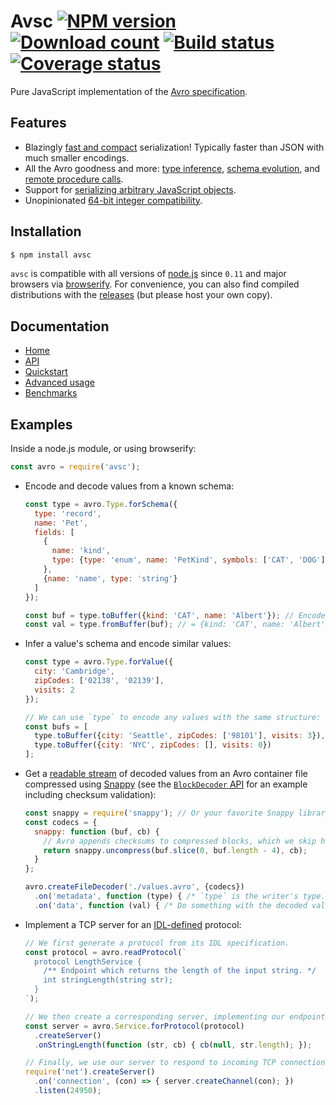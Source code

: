 # Avsc [![NPM version](https://img.shields.io/npm/v/avsc.svg)](https://www.npmjs.com/package/avsc) [![Download count](https://img.shields.io/npm/dm/avsc.svg)](https://www.npmjs.com/package/avsc) [![Build status](https://travis-ci.org/mtth/avsc.svg?branch=master)](https://travis-ci.org/mtth/avsc) [![Coverage status](https://coveralls.io/repos/mtth/avsc/badge.svg?branch=master&service=github)](https://coveralls.io/github/mtth/avsc?branch=master)

Pure JavaScript implementation of the [Avro
specification](https://avro.apache.org/docs/current/spec.html).


## Features

+ Blazingly [fast and compact][benchmarks] serialization! Typically faster than
  JSON with much smaller encodings.
+ All the Avro goodness and more: [type inference][type-inference], [schema
  evolution][schema-evolution], and [remote procedure calls][rpc].
+ Support for [serializing arbitrary JavaScript objects][logical-types].
+ Unopinionated [64-bit integer compatibility][custom-long].


## Installation

```sh
$ npm install avsc
```

`avsc` is compatible with all versions of [node.js][] since `0.11` and major
browsers via [browserify][]. For convenience, you can also find compiled
distributions with the [releases][] (but please host your own copy).


## Documentation

+ [Home][home]
+ [API](https://github.com/mtth/avsc/wiki/API)
+ [Quickstart](https://github.com/mtth/avsc/wiki/Quickstart)
+ [Advanced usage](https://github.com/mtth/avsc/wiki/Advanced-usage)
+ [Benchmarks][benchmarks]


## Examples

Inside a node.js module, or using browserify:

```javascript
const avro = require('avsc');
```

+ Encode and decode values from a known schema:

  ```javascript
  const type = avro.Type.forSchema({
    type: 'record',
    name: 'Pet',
    fields: [
      {
        name: 'kind',
        type: {type: 'enum', name: 'PetKind', symbols: ['CAT', 'DOG']}
      },
      {name: 'name', type: 'string'}
    ]
  });

  const buf = type.toBuffer({kind: 'CAT', name: 'Albert'}); // Encoded buffer.
  const val = type.fromBuffer(buf); // = {kind: 'CAT', name: 'Albert'}
  ```

+ Infer a value's schema and encode similar values:

  ```javascript
  const type = avro.Type.forValue({
    city: 'Cambridge',
    zipCodes: ['02138', '02139'],
    visits: 2
  });

  // We can use `type` to encode any values with the same structure:
  const bufs = [
    type.toBuffer({city: 'Seattle', zipCodes: ['98101'], visits: 3}),
    type.toBuffer({city: 'NYC', zipCodes: [], visits: 0})
  ];
  ```

+ Get a [readable stream][readable-stream] of decoded values from an Avro
  container file compressed using [Snappy][snappy] (see the [`BlockDecoder`
  API][decoder-api] for an example including checksum validation):

  ```javascript
  const snappy = require('snappy'); // Or your favorite Snappy library.
  const codecs = {
    snappy: function (buf, cb) {
      // Avro appends checksums to compressed blocks, which we skip here.
      return snappy.uncompress(buf.slice(0, buf.length - 4), cb);
    }
  };

  avro.createFileDecoder('./values.avro', {codecs})
    .on('metadata', function (type) { /* `type` is the writer's type. */ })
    .on('data', function (val) { /* Do something with the decoded value. */ });
  ```

+ Implement a TCP server for an [IDL-defined][idl] protocol:

  ```javascript
  // We first generate a protocol from its IDL specification.
  const protocol = avro.readProtocol(`
    protocol LengthService {
      /** Endpoint which returns the length of the input string. */
      int stringLength(string str);
    }
  `);

  // We then create a corresponding server, implementing our endpoint.
  const server = avro.Service.forProtocol(protocol)
    .createServer()
    .onStringLength(function (str, cb) { cb(null, str.length); });

  // Finally, we use our server to respond to incoming TCP connections!
  require('net').createServer()
    .on('connection', (con) => { server.createChannel(con); })
    .listen(24950);
  ```


[benchmarks]: https://github.com/mtth/avsc/wiki/Benchmarks
[browser-support]: https://github.com/mtth/avsc/wiki#browser-support
[browserify]: http://browserify.org/
[custom-long]: https://github.com/mtth/avsc/wiki/Advanced-usage#custom-long-types
[decoder-api]: https://github.com/mtth/avsc/wiki/API#class-blockdecoderopts
[home]: https://github.com/mtth/avsc/wiki
[idl]: https://avro.apache.org/docs/current/idl.html
[logical-types]: https://github.com/mtth/avsc/wiki/Advanced-usage#logical-types
[node.js]: https://nodejs.org/en/
[readable-stream]: https://nodejs.org/api/stream.html#stream_class_stream_readable
[releases]: https://github.com/mtth/avsc/releases
[rpc]: https://github.com/mtth/avsc/wiki/Quickstart#services
[schema-evolution]: https://github.com/mtth/avsc/wiki/Advanced-usage#schema-evolution
[snappy]: https://avro.apache.org/docs/current/spec.html#snappy
[type-inference]: https://github.com/mtth/avsc/wiki/Advanced-usage#type-inference
